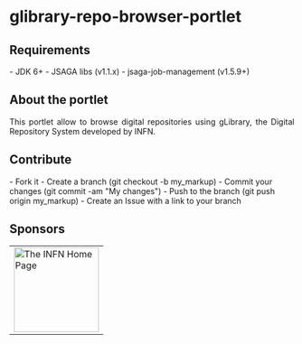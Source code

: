 # glibrary-repo-browser-portlet

<h2>Requirements</h2>
- JDK 6+
- JSAGA libs (v1.1.x)
- jsaga-job-management (v1.5.9+)

<h2>About the portlet</h2>
<p align="justify">
This portlet allow to browse digital repositories using gLibrary, the Digital Repository System developed by INFN. 
</p>

<h2>Contribute</h2>
- Fork it
- Create a branch (git checkout -b my_markup)
- Commit your changes (git commit -am "My changes")
- Push to the branch (git push origin my_markup)
- Create an Issue with a link to your branch
 
<h2>Sponsors</h2>
<table border="0">
<tr>
<td>
<a href="http://www.infn.it/"><img width="150" src="http://www.infn.it/logo/weblogo1.gif" border="0" title="The INFN Home Page"></a>
</td>
</tr>
</table>


